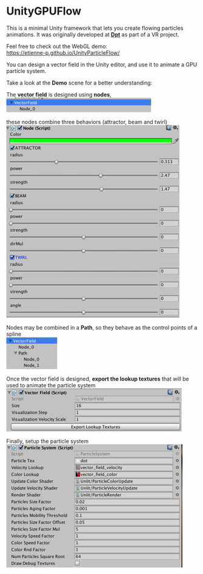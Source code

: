 UnityGPUFlow
============

This is a minimal Unity framework that lets you create flowing particles animations. It was originally developed at [**Dpt**](http://dpt.co/) as part of a VR project.

Feel free to check out the WebGL demo:  
https://etienne-p.github.io/UnityParticleFlow/

You can design a vector field in the Unity editor, and use it to animate a GPU particle system.

Take a look at the **Demo** scene for a better understanding:

The **vector field** is designed using **nodes**,  
![alt tag](img/field_hierarchy_basic.png)

these nodes combine three behaviors (attractor, beam and twirl)    
![alt tag](img/node_inspector.png)

Nodes may be combined in a **Path**, so they behave as the control points of a spline  
![alt tag](img/field_hierarchy_path.png)

Once the vector field is designed, **export the lookup textures** that will be used to animate the particle system  
![alt tag](img/field_inspector.png)

Finally, setup the particle system  
![alt tag](img/particle_system_inspector.png)
